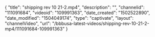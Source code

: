 {
    "title": "shipping rev 10 21-2.mp4",
    "description": "",
    "channelid": "111091684",
    "videoid": "109991363",
    "date_created": "1502522890",
    "date_modified": "1504049174",
    "type": "captivate",
    "layout": "channelVideo",
    "url": "\/bbbusa-latest-videos\/shipping-rev-10-21-2-mp4\/111091684-109991363"
}